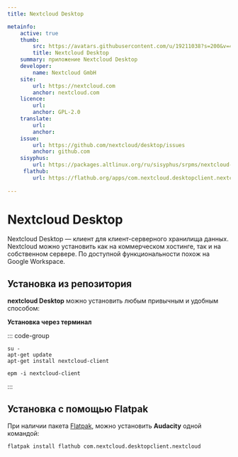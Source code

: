 ```yaml
---
title: Nextcloud Desktop

metainfo:
    active: true
    thumb:
        src: https://avatars.githubusercontent.com/u/19211038?s=200&v=4
        title: Nextcloud Desktop
    summary: приложение Nextcloud Desktop
    developer: 
        name: Nextcloud GmbH
    site:
        url: https://nextcloud.com
        anchor: nextcloud.com
    licence:
        url: 
        anchor: GPL-2.0
    translate:
        url: 
        anchor: 
    issue: 
        url: https://github.com/nextcloud/desktop/issues
        anchor: github.com
    sisyphus:
        url: https://packages.altlinux.org/ru/sisyphus/srpms/nextcloud-client/
     flathub:
        url: https://flathub.org/apps/com.nextcloud.desktopclient.nextcloud
        
---
```


# Nextcloud Desktop

Nextcloud Desktop — клиент для клиент-серверного хранилища данных. Nextcloud можно установить как на коммерческом хостинге, так и на собственном сервере. По доступной функциональности похож на Google Workspace.  

## Установка из репозитория

**nextcloud Desktop** можно установить любым привычным и удобным способом:

<!--@include: ./parts/install/software-repo.md-->

**Установка через терминал**

::: code-group

```shell[apt-get]
su -
apt-get update
apt-get install nextcloud-client
```
```shell[epm]
epm -i nextcloud-client
```
:::

## Установка с помощью Flatpak

При наличии пакета [Flatpak](/flatpak), можно установить **Audacity** одной командой:

```shell
flatpak install flathub com.nextcloud.desktopclient.nextcloud
```

<!--@include: ./parts/install/software-flatpak.md-->
